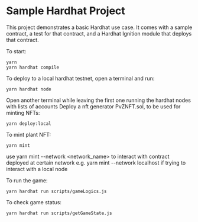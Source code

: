# Sample Hardhat Project

This project demonstrates a basic Hardhat use case. It comes with a sample contract, a test for that contract, and a Hardhat Ignition module that deploys that contract.

To start:

```shell
yarn
yarn hardhat compile
```




To deploy to a local hardhat testnet, open a terminal and run:
```shell
yarn hardhat node
``` 

Open another terminal while leaving the first one running the hardhat nodes with lists of accounts
Deploy a nft generator PvZNFT.sol, to be used for minting NFTs:

```shell
yarn deploy:local
```

To mint plant NFT:
```shell
yarn mint
```
use yarn mint --network <network_name> to interact with contract deployed at certain network
e.g. yarn mint --network localhost if trying to interact with a local node

To run the game:
```shell
yarn hardhat run scripts/gameLogics.js
```

To check game status:

```shell
yarn hardhat run scripts/getGameState.js
```